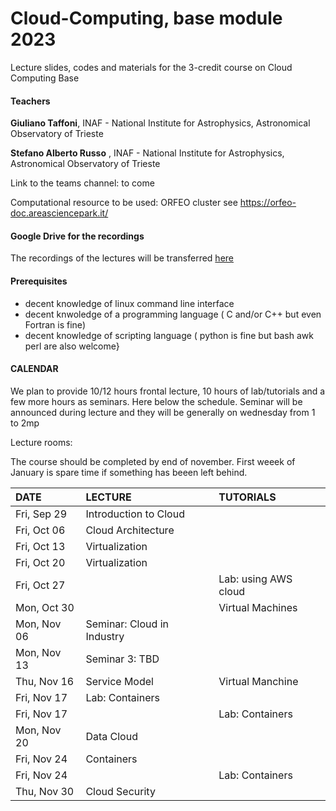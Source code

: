 # Cloud-Computing, base module 2023

Lecture slides, codes and materials for the 3-credit course on Cloud Computing Base


#### Teachers 

**Giuliano Taffoni**, INAF - National Institute for Astrophysics, Astronomical Observatory of Trieste

**Stefano Alberto Russo** , INAF - National Institute for Astrophysics, Astronomical Observatory of Trieste

Link to the teams channel:  to come

Computational resource to be used: ORFEO cluster see https://orfeo-doc.areasciencepark.it/

#### Google Drive for the recordings

The recordings of the lectures will be transferred [here](https://drive.google.com/drive/folders/1x2tOBLZtr99eCy8o0wRfOkYEErShw2UZ?usp=sharing)


#### Prerequisites

  - decent knowledge of linux command line interface 
  - decent knwoledge of a programming language ( C and/or C++ but even Fortran is fine)
  - decent knowledge of scripting language  ( python is fine but bash awk perl are also welcome}

#### CALENDAR

We plan to provide 10/12 hours frontal lecture, 10 hours of lab/tutorials and a few more hours as seminars.
Here below the schedule. 
Seminar will be announced during lecture and they will be  generally on wednesday from 1 to 2mp

Lecture rooms:


The course should be completed by end of november.
First weeek of January is spare time if something has beeen left behind.


| DATE         | LECTURE                                     | TUTORIALS                                                           |
| :----------  | :---------------------------------------------| :---------------------------------------------                      |
| Fri, Sep 29  | Introduction to Cloud                |                                  |        
| Fri, Oct 06  | Cloud Architecture                      |       |
| Fri, Oct 13  | Virtualization                           |    |
| Fri, Oct 20  | Virtualization                         |    |
| Fri, Oct 27  |                              |  Lab: using AWS cloud      |
| Mon, Oct 30  |        |              Virtual Machines                         | 
| Mon, Nov 06  |  Seminar: Cloud in Industry     |                                    | 
| Mon, Nov 13  |  Seminar 3: TBD|      
| Thu, Nov 16  |  Service Model | Virtual Manchine |
| Fri, Nov 17  |  Lab: Containers                            |  |
| Fri, Nov 17  |                             | Lab: Containers  |
| Mon, Nov 20  |   Data Cloud     |                                      | 
| Fri, Nov 24  |  Containers |                                     |    
| Fri, Nov 24  |  |                                  Lab: Containers |
| Thu, Nov 30  |  Cloud Security |  


